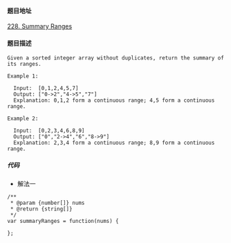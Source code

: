 #### 题目地址
[228. Summary Ranges](https://leetcode.com/problems/summary-ranges/)
#### 题目描述
```
Given a sorted integer array without duplicates, return the summary of its ranges.

Example 1:

  Input:  [0,1,2,4,5,7]
  Output: ["0->2","4->5","7"]
  Explanation: 0,1,2 form a continuous range; 4,5 form a continuous range.

Example 2:

  Input:  [0,2,3,4,6,8,9]
  Output: ["0","2->4","6","8->9"]
  Explanation: 2,3,4 form a continuous range; 8,9 form a continuous range.
```

##### 代码

- 解法一
```
/**
 * @param {number[]} nums
 * @return {string[]}
 */
var summaryRanges = function(nums) {
    
};
```
